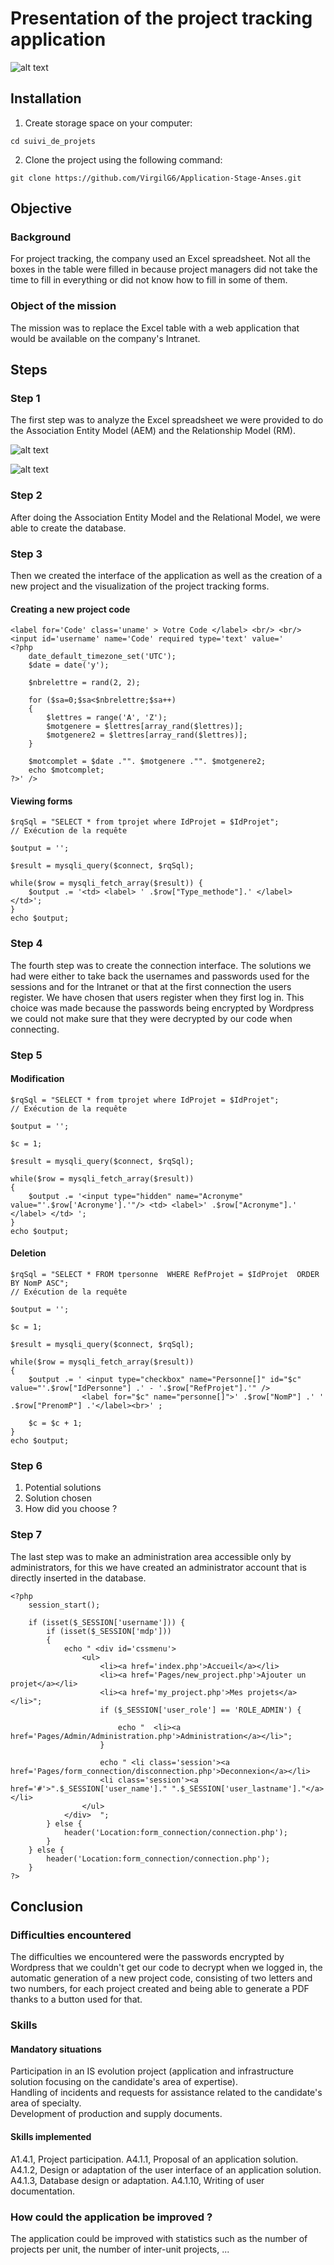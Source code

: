 # Presentation of the project tracking application
![alt text](https://github.com/VirgilG6/Application-Stage-Anses/blob/master/assets/accueil.png)

## Installation
1. Create storage space on your computer:
```
cd suivi_de_projets
```

2. Clone the project using the following command:
```
git clone https://github.com/VirgilG6/Application-Stage-Anses.git
```


## Objective
### Background
For project tracking, the company used an Excel spreadsheet. Not all the boxes in the table were filled in because project managers did not take the time to fill in everything or did not know how to fill in some of them.

### Object of the mission
The mission was to replace the Excel table with a web application that would be available on the company's Intranet.


## Steps
### Step 1
The first step was to analyze the Excel spreadsheet we were provided to do the Association Entity Model (AEM) and the Relationship Model (RM).

![alt text](https://github.com/VirgilG6/Application-Stage-Anses/blob/master/assets/MEA.png)

![alt text](https://github.com/VirgilG6/Application-Stage-Anses/blob/master/assets/MR.png)

### Step 2
After doing the Association Entity Model and the Relational Model, we were able to create the database.

### Step 3
Then we created the interface of the application as well as the creation of a new project and the visualization of the project tracking forms.

#### Creating a new project code
```
<label for='Code' class='uname' > Votre Code </label> <br/> <br/>
<input id='username' name='Code' required type='text' value='
<?php
    date_default_timezone_set('UTC');
    $date = date('y');

    $nbrelettre = rand(2, 2);
                                                                                                    
    for ($sa=0;$sa<$nbrelettre;$sa++) 
    {
        $lettres = range('A', 'Z');
        $motgenere = $lettres[array_rand($lettres)];
        $motgenere2 = $lettres[array_rand($lettres)];
    }

    $motcomplet = $date ."". $motgenere ."". $motgenere2;
    echo $motcomplet;
?>' />
```

#### Viewing forms
```
$rqSql = "SELECT * from tprojet where IdProjet = $IdProjet";
// Exécution de la requête
							
$output = '';
							
$result = mysqli_query($connect, $rqSql);
							
while($row = mysqli_fetch_array($result)) {								
	$output .= '<td> <label> ' .$row["Type_methode"].' </label> </td>';
}
echo $output;
```

### Step 4
The fourth step was to create the connection interface. The solutions we had were either to take back the usernames and passwords used for the sessions and for the Intranet or that at the first connection the users register. We have chosen that users register when they first log in. This choice was made because the passwords being encrypted by Wordpress we could not make sure that they were decrypted by our code when connecting.

### Step 5
#### Modification
```
$rqSql = "SELECT * from tprojet where IdProjet = $IdProjet";
// Exécution de la requête
							
$output = '';
							
$c = 1;

$result = mysqli_query($connect, $rqSql);
							
while($row = mysqli_fetch_array($result)) 
{					    
	$output .= '<input type="hidden" name="Acronyme" value="'.$row['Acronyme'].'"/> <td> <label>' .$row["Acronyme"].'  </label> </td> ';
}
echo $output;
```

#### Deletion
```
$rqSql = "SELECT * FROM tpersonne  WHERE RefProjet = $IdProjet  ORDER BY NomP ASC";
// Exécution de la requête
							
$output = '';
							
$c = 1;

$result = mysqli_query($connect, $rqSql);
							
while($row = mysqli_fetch_array($result))
{
	$output .= ' <input type="checkbox" name="Personne[]" id="$c" value="'.$row["IdPersonne"] .' - '.$row["RefProjet"].'" />   
				<label for="$c" name="personne[]">' .$row["NomP"] .' ' .$row["PrenomP"] .'</label><br>' ; 

    $c = $c + 1;
}
echo $output;
```

### Step 6
1. Potential solutions
2. Solution chosen
3. How did you choose ?

### Step 7
The last step was to make an administration area accessible only by administrators, for this we have created an administrator account that is directly inserted in the database.
```
<?php
    session_start();

    if (isset($_SESSION['username'])) {
        if (isset($_SESSION['mdp']))
        {
            echo " <div id='cssmenu'>  
                <ul>
                    <li><a href='index.php'>Accueil</a></li>
                    <li><a href='Pages/new_project.php'>Ajouter un projet</a></li>
                    <li><a href='my_project.php'>Mes projets</a></li>";
                    if ($_SESSION['user_role'] == 'ROLE_ADMIN') {

                        echo "	<li><a href='Pages/Admin/Administration.php'>Administration</a></li>";                   
                    }

                    echo " <li class='session'><a href='Pages/form_connection/disconnection.php'>Deconnexion</a></li>
                    <li class='session'><a href='#'>".$_SESSION['user_name']." ".$_SESSION['user_lastname']."</a></li>
                </ul>
 			</div>  ";
        } else {
            header('Location:form_connection/connection.php');
        }
    } else {
        header('Location:form_connection/connection.php');
    }
?> 
```


## Conclusion
### Difficulties encountered
The difficulties we encountered were the passwords encrypted by Wordpress that we couldn't get our code to decrypt when we logged in, the automatic generation of a new project code, consisting of two letters and two numbers, for each project created and being able to generate a PDF thanks to a button used for that.

### Skills
#### Mandatory situations
Participation in an IS evolution project (application and infrastructure solution focusing on the candidate's area of expertise).  
Handling of incidents and requests for assistance related to the candidate's area of specialty.  
Development of production and supply documents.

#### Skills implemented
A1.4.1, Project participation.
A4.1.1, Proposal of an application solution.
A4.1.2, Design or adaptation of the user interface of an application solution.
A4.1.3, Database design or adaptation.
A4.1.10, Writing of user documentation.

### How could the application be improved ?
The application could be improved with statistics such as the number of projects per unit, the number of inter-unit projects, ...
